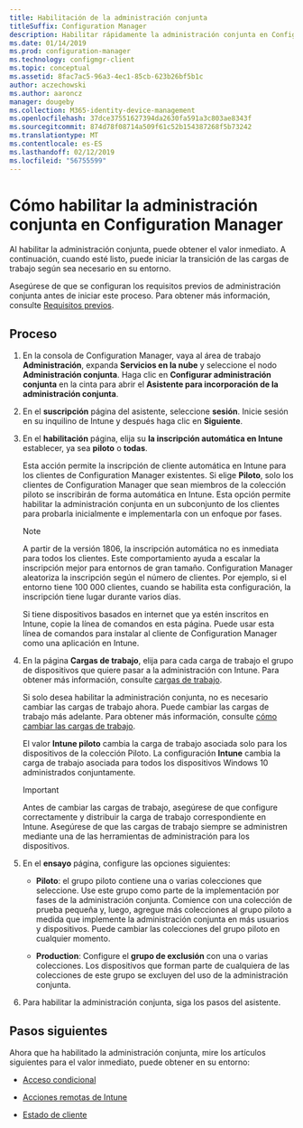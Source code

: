 ```yaml
---
title: Habilitación de la administración conjunta
titleSuffix: Configuration Manager
description: Habilitar rápidamente la administración conjunta en Configuration Manager para obtener el valor inmediato.
ms.date: 01/14/2019
ms.prod: configuration-manager
ms.technology: configmgr-client
ms.topic: conceptual
ms.assetid: 8fac7ac5-96a3-4ec1-85cb-623b26bf5b1c
author: aczechowski
ms.author: aaroncz
manager: dougeby
ms.collection: M365-identity-device-management
ms.openlocfilehash: 37dce37551627394da2630fa591a3c803ae8343f
ms.sourcegitcommit: 874d78f08714a509f61c52b154387268f5b73242
ms.translationtype: MT
ms.contentlocale: es-ES
ms.lasthandoff: 02/12/2019
ms.locfileid: "56755599"
---
```

# <a name="how-to-enable-co-management-in-configuration-manager"></a>Cómo habilitar la administración conjunta en Configuration Manager

Al habilitar la administración conjunta, puede obtener el valor inmediato. A continuación, cuando esté listo, puede iniciar la transición de las cargas de trabajo según sea necesario en su entorno.

Asegúrese de que se configuran los requisitos previos de administración conjunta antes de iniciar este proceso. Para obtener más información, consulte [Requisitos previos](/sccm/comanage/overview#prerequisites).



## <a name="process"></a>Proceso

1. En la consola de Configuration Manager, vaya al área de trabajo **Administración**, expanda **Servicios en la nube** y seleccione el nodo **Administración conjunta**. Haga clic en **Configurar administración conjunta** en la cinta para abrir el **Asistente para incorporación de la administración conjunta**.  

2. En el **suscripción** página del asistente, seleccione **sesión**. Inicie sesión en su inquilino de Intune y después haga clic en **Siguiente**.  

3. En el **habilitación** página, elija su **la inscripción automática en Intune** establecer, ya sea **piloto** o **todas**.   

    Esta acción permite la inscripción de cliente automática en Intune para los clientes de Configuration Manager existentes. Si elige **Piloto**, solo los clientes de Configuration Manager que sean miembros de la colección piloto se inscribirán de forma automática en Intune. Esta opción permite habilitar la administración conjunta en un subconjunto de los clientes para probarla inicialmente e implementarla con un enfoque por fases.  

    > [!Note]  
    > A partir de la versión 1806, la inscripción automática no es inmediata para todos los clientes. Este comportamiento ayuda a escalar la inscripción mejor para entornos de gran tamaño. Configuration Manager aleatoriza la inscripción según el número de clientes. Por ejemplo, si el entorno tiene 100 000 clientes, cuando se habilita esta configuración, la inscripción tiene lugar durante varios días.<!--1358003-->  

    Si tiene dispositivos basados en internet que ya estén inscritos en Intune, copie la línea de comandos en esta página. Puede usar esta línea de comandos para instalar al cliente de Configuration Manager como una aplicación en Intune.

4. En la página **Cargas de trabajo**, elija para cada carga de trabajo el grupo de dispositivos que quiere pasar a la administración con Intune. Para obtener más información, consulte [cargas de trabajo](/sccm/comanage/workloads).  

    Si solo desea habilitar la administración conjunta, no es necesario cambiar las cargas de trabajo ahora. Puede cambiar las cargas de trabajo más adelante. Para obtener más información, consulte [cómo cambiar las cargas de trabajo](/sccm/comanage/how-to-switch-workloads).  

    El valor **Intune piloto** cambia la carga de trabajo asociada solo para los dispositivos de la colección Piloto. La configuración **Intune** cambia la carga de trabajo asociada para todos los dispositivos Windows 10 administrados conjuntamente.  

    > [!Important] 
    > Antes de cambiar las cargas de trabajo, asegúrese de que configure correctamente y distribuir la carga de trabajo correspondiente en Intune. Asegúrese de que las cargas de trabajo siempre se administren mediante una de las herramientas de administración para los dispositivos.  

5. En el **ensayo** página, configure las opciones siguientes:  

    - **Piloto**: el grupo piloto contiene una o varias colecciones que seleccione. Use este grupo como parte de la implementación por fases de la administración conjunta. Comience con una colección de prueba pequeña y, luego, agregue más colecciones al grupo piloto a medida que implemente la administración conjunta en más usuarios y dispositivos. Puede cambiar las colecciones del grupo piloto en cualquier momento.  

    - **Production**: Configure el **grupo de exclusión** con una o varias colecciones. Los dispositivos que forman parte de cualquiera de las colecciones de este grupo se excluyen del uso de la administración conjunta.  

6. Para habilitar la administración conjunta, siga los pasos del asistente.  



## <a name="next-steps"></a>Pasos siguientes

Ahora que ha habilitado la administración conjunta, mire los artículos siguientes para el valor inmediato, puede obtener en su entorno:

- [Acceso condicional](/sccm/comanage/quickstart-conditional-access)  

- [Acciones remotas de Intune](/sccm/comanage/quickstart-remote-actions)  

- [Estado de cliente](/sccm/comanage/quickstart-client-health)  
